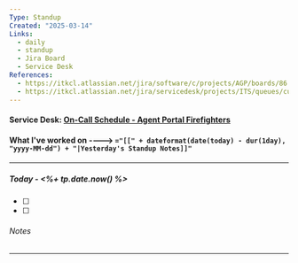 ```yaml
---
Type: Standup
Created: "2025-03-14"
Links:
  - daily
  - standup
  - Jira Board
  - Service Desk
References:
  - https://itkcl.atlassian.net/jira/software/c/projects/AGP/boards/86
  - https://itkcl.atlassian.net/jira/servicedesk/projects/ITS/queues/custom/220
---
```

#### Service Desk: [On-Call Schedule - Agent Portal Firefighters](https://itkcl.atlassian.net/jira/ops/who-is-on-call)
#### What I've worked on ----> `="[[" + dateformat(date(today) - dur(1day), "yyyy-MM-dd") + "|Yesterday's Standup Notes]]"`
---

##### Today - <%+ tp.date.now() %> 
- [ ] 
- [ ] 


###### Notes

---
